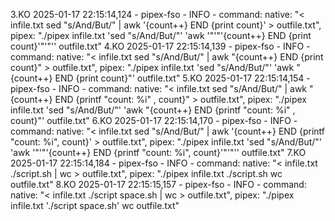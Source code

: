 3.KO 2025-01-17 22:15:14,124 - pipex-fso - INFO - command: native: "< infile.txt sed "s/And/But/" | awk '{count++} END {print count}' > outfile.txt", pipex: "./pipex infile.txt 'sed "s/And/But/"' 'awk '"'"'{count++} END {print count}'"'"'' outfile.txt"
4.KO 2025-01-17 22:15:14,139 - pipex-fso - INFO - command: native: "< infile.txt sed "s/And/But/" | awk "{count++} END {print count}" > outfile.txt", pipex: "./pipex infile.txt 'sed "s/And/But/"' 'awk "{count++} END {print count}"' outfile.txt"
5.KO 2025-01-17 22:15:14,154 - pipex-fso - INFO - command: native: "< infile.txt sed "s/And/But/" | awk "{count++} END {printf \"count: %i\" , count}" > outfile.txt", pipex: "./pipex infile.txt 'sed "s/And/But/"' 'awk "{count++} END {printf \"count: %i\" , count}"' outfile.txt"
6.KO 2025-01-17 22:15:14,170 - pipex-fso - INFO - command: native: "< infile.txt sed "s/And/But/" | awk '{count++} END {printf "count: %i", count}' > outfile.txt", pipex: "./pipex infile.txt 'sed "s/And/But/"' 'awk '"'"'{count++} END {printf "count: %i", count}'"'"'' outfile.txt"
7.KO 2025-01-17 22:15:14,184 - pipex-fso - INFO - command: native: "< infile.txt ./script.sh | wc > outfile.txt", pipex: "./pipex infile.txt ./script.sh wc outfile.txt"
8.KO 2025-01-17 22:15:15,157 - pipex-fso - INFO - command: native: "< infile.txt ./script space.sh | wc > outfile.txt", pipex: "./pipex infile.txt './script space.sh' wc outfile.txt"